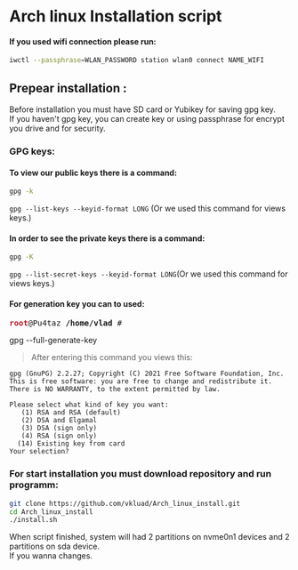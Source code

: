 # **Arch linux Installation script**

#### If you used wifi connection please run:
```sh
iwctl --passphrase=WLAN_PASSWORD station wlan0 connect NAME_WIFI
```
## **Prepear installation :**
Before installation you must have SD card or Yubikey for saving gpg key.\
If you haven't gpg key, you can create key or using passphrase for encrypt you drive and for security.

### **GPG keys:**

#### **To view our public keys there is a command:**
```sh
gpg -k
```
`gpg --list-keys --keyid-format LONG` (Or we used this command for views keys.)

#### **In order to see the private keys there is a command:**
```sh
gpg -K
```
`gpg --list-secret-keys --keyid-format LONG`(Or we used this command for views keys.)

#### **For generation key you can to used:**


<pre><font color="#C01C28"><b>root</b></font>@Pu4taz <b>/home/vlad </b>#
</pre>gpg --full-generate-key


>After entering this command you views this:

```
gpg (GnuPG) 2.2.27; Copyright (C) 2021 Free Software Foundation, Inc.
This is free software: you are free to change and redistribute it.
There is NO WARRANTY, to the extent permitted by law.

Please select what kind of key you want:
   (1) RSA and RSA (default)
   (2) DSA and Elgamal
   (3) DSA (sign only)
   (4) RSA (sign only)
  (14) Existing key from card
Your selection?
```


### **For start installation you must download repository and run** programm:
```bash
git clone https://github.com/vkluad/Arch_linux_install.git
cd Arch_linux_install
./install.sh
```

When script finished, system will had 2 partitions on nvme0n1 devices and
2 partitions on sda device.\
If you wanna changes.
